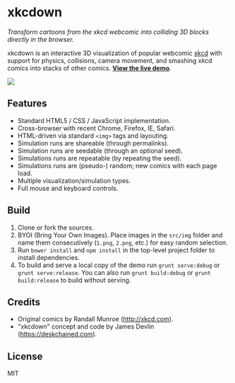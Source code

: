 xkcdown
===
*Transform cartoons from the xkcd webcomic into colliding 3D blocks directly
in the browser.*


xkcdown is an interactive 3D visualization of popular webcomic [xkcd][2] with
support for physics, collisions, camera movement, and smashing xkcd comics into
stacks of other comics. **[View the live demo][1]**.

![][3]

## Features ##

- Standard HTML5 / CSS / JavaScript implementation.
- Cross-browser with recent Chrome, Firefox, IE, Safari.
- HTML-driven via standard `<img>` tags and layouting.
- Simulation runs are shareable (through permalinks).
- Simulation runs are seedable (through an optional seed).
- Simulations runs are repeatable (by repeating the seed).
- Simulations runs are (pseudo-) random; new comics with each page load.
- Multiple visualization/simulation types.
- Full mouse and keyboard controls.

## Build ##

1. Clone or fork the sources.
2. BYOI (Bring Your Own Images). Place images in the `src/img` folder and name
them consecutively (`1.png`, `2.png`, etc.) for easy random selection.
3. Run `bower install` and `npm install` in the top-level project folder to
install dependencies.
4. To build and serve a local copy of the demo run `grunt serve:debug` or
`grunt serve:release`. You can also run `grunt build:debug` or
`grunt build:release` to build without serving.

## Credits ##

- Original comics by Randall Munroe (http://xkcd.com).
- "xkcdown" concept and code by James Devlin (https://deskchained.com).

## License ##

MIT

[1]: https://xkcdown.indevious.com
[2]: https://xkcd.com
[3]: https://xkcdown.indevious.com/img/xkcdown_wall.jpg
